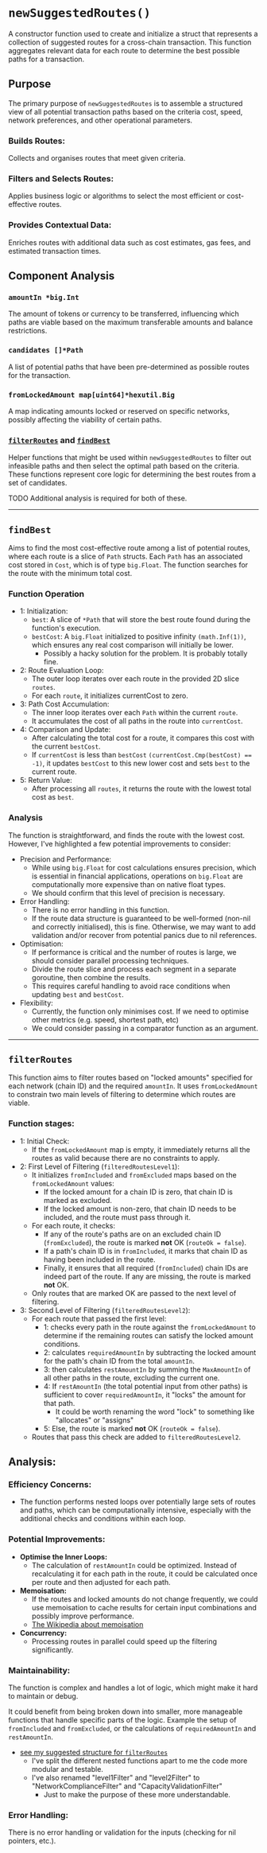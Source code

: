 # `newSuggestedRoutes()`

A constructor function used to create and initialize a struct that represents a collection of suggested routes for a cross-chain transaction. This function aggregates relevant data for each route to determine the best possible paths for a transaction.

## Purpose
The primary purpose of `newSuggestedRoutes` is to assemble a structured view of all potential transaction paths based on the criteria cost, speed, network preferences, and other operational parameters.

### Builds Routes:
Collects and organises routes that meet given criteria.

### Filters and Selects Routes:
Applies business logic or algorithms to select the most efficient or cost-effective routes.

### Provides Contextual Data:
Enriches routes with additional data such as cost estimates, gas fees, and estimated transaction times.

## Component Analysis
### `amountIn *big.Int`
The amount of tokens or currency to be transferred, influencing which paths are viable based on the maximum transferable amounts and balance restrictions.

### `candidates []*Path`
A list of potential paths that have been pre-determined as possible routes for the transaction.

### `fromLockedAmount map[uint64]*hexutil.Big`
A map indicating amounts locked or reserved on specific networks, possibly affecting the viability of certain paths.

### [`filterRoutes`](#filterRoutes) and [`findBest`](#findbest)
Helper functions that might be used within `newSuggestedRoutes` to filter out infeasible paths and then select the optimal path based on the criteria. These functions represent core logic for determining the best routes from a set of candidates.

TODO Additional analysis is required for both of these.

---

## `findBest`

Aims to find the most cost-effective route among a list of potential routes, where each route is a slice of `Path` structs.
Each `Path` has an associated cost stored in `Cost`, which is of type `big.Float`.
The function searches for the route with the minimum total cost.

### Function Operation
- 1: Initialization:
  - `best`: A slice of `*Path` that will store the best route found during the function's execution.
  - `bestCost`: A `big.Float` initialized to positive infinity `(math.Inf(1))`, which ensures any real cost comparison will initially be lower.
    - Possibly a hacky solution for the problem. It is probably totally fine.
- 2: Route Evaluation Loop:
  - The outer loop iterates over each route in the provided 2D slice `routes`.
  - For each `route`, it initializes currentCost to zero.
- 3: Path Cost Accumulation:
  - The inner loop iterates over each `Path` within the current `route`.
  - It accumulates the cost of all paths in the route into `currentCost`.
- 4: Comparison and Update:
  - After calculating the total cost for a route, it compares this cost with the current `bestCost`.
  - If `currentCost` is less than `bestCost` `(currentCost.Cmp(bestCost) == -1)`, it updates `bestCost` to this new lower cost and sets `best` to the current route.
- 5: Return Value:
  - After processing all `routes`, it returns the route with the lowest total cost as `best`. 

### Analysis
The function is straightforward, and finds the route with the lowest cost. However, I've highlighted a few potential improvements to consider:

- Precision and Performance:
  - While using `big.Float` for cost calculations ensures precision, which is essential in financial applications, operations on `big.Float` are computationally more expensive than on native float types.
  - We should confirm that this level of precision is necessary.
- Error Handling:
  - There is no error handling in this function.
  - If the route data structure is guaranteed to be well-formed (non-nil and correctly initialised), this is fine. Otherwise, we may want to add validation and/or recover from potential panics due to nil references.
- Optimisation:
  - If performance is critical and the number of routes is large, we should consider parallel processing techniques.
  - Divide the route slice and process each segment in a separate goroutine, then combine the results.
  - This requires careful handling to avoid race conditions when updating `best` and `bestCost`.
- Flexibility:
  - Currently, the function only minimises cost. If we need to optimise other metrics (e.g. speed, shortest path, etc)
  - We could consider passing in a comparator function as an argument.

---

## `filterRoutes`

This function aims to filter routes based on "locked amounts" specified for each network (chain ID) and the required `amountIn`. It uses `fromLockedAmount` to constrain two main levels of filtering to determine which routes are viable.

### Function stages:
- 1: Initial Check:
  - If the `fromLockedAmount` map is empty, it immediately returns all the routes as valid because there are no constraints to apply.
- 2: First Level of Filtering (`filteredRoutesLevel1`):
  - It initializes `fromIncluded` and `fromExcluded` maps based on the `fromLockedAmount` values:
    - If the locked amount for a chain ID is zero, that chain ID is marked as excluded.
    - If the locked amount is non-zero, that chain ID needs to be included, and the route must pass through it.
  - For each route, it checks:
    - If any of the route's paths are on an excluded chain ID (`fromExcluded`), the route is marked **not** OK (`routeOk = false`).
    - If a path's chain ID is in `fromIncluded`, it marks that chain ID as having been included in the route.
    - Finally, it ensures that all required (`fromIncluded`) chain IDs are indeed part of the route. If any are missing, the route is marked **not** OK.
  - Only routes that are marked OK are passed to the next level of filtering.
- 3: Second Level of Filtering (`filteredRoutesLevel2`):
  - For each route that passed the first level:
    - 1: checks every path in the route against the `fromLockedAmount` to determine if the remaining routes can satisfy the locked amount conditions.
    - 2: calculates `requiredAmountIn` by subtracting the locked amount for the path's chain ID from the total `amountIn`.
    - 3: then calculates `restAmountIn` by summing the `MaxAmountIn` of all other paths in the route, excluding the current one.
    - 4: If `restAmountIn` (the total potential input from other paths) is sufficient to cover `requiredAmountIn`, it "locks" the amount for that path.
      - It could be worth renaming the word "lock" to something like "allocates" or "assigns"
    - 5: Else, the route is marked **not** OK (`routeOk = false`).
  - Routes that pass this check are added to `filteredRoutesLevel2`.

## Analysis:
### Efficiency Concerns:
- The function performs nested loops over potentially large sets of routes and paths, which can be computationally intensive, especially with the additional checks and conditions within each loop.

### Potential Improvements:
- **Optimise the Inner Loops:**
  - The calculation of `restAmountIn` could be optimized. Instead of recalculating it for each path in the route, it could be calculated once per route and then adjusted for each path.
- **Memoisation:**
  - If the routes and locked amounts do not change frequently, we could use memoisation to cache results for certain input combinations and possibly improve performance.
  - [The Wikipedia about memoisation](https://en.wikipedia.org/wiki/Memoization)
- **Concurrency:**
  - Processing routes in parallel could speed up the filtering significantly.

### Maintainability:
The function is complex and handles a lot of logic, which might make it hard to maintain or debug.

It could benefit from being broken down into smaller, more manageable functions that handle specific parts of the logic. Example the setup of `fromIncluded` and `fromExcluded`, or the calculations of `requiredAmountIn` and `restAmountIn`.

- [see my suggested structure for `filterRoutes`](./code/filterRoutes.go)
  - I've split the different nested functions apart to me the code more modular and testable.
  - I've also renamed "level1Filter" and "level2Filter" to "NetworkComplianceFilter" and "CapacityValidationFilter"
    - Just to make the purpose of these more understandable.

### Error Handling:
There is no error handling or validation for the inputs (checking for nil pointers, etc.).